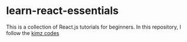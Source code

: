 # learn-react-essentials

This is a collection of React.js tutorials for beginners.
In this repository, I follow the [kimz codes](https://www.youtube.com/playlist?list=PLejc1JbD4ZFSaQIFNstRIrbm_fqb12Q59)
